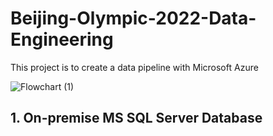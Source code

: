 # Beijing-Olympic-2022-Data-Engineering
This project is to create a data pipeline with Microsoft Azure

![Flowchart (1)](https://github.com/DucTran182/Beijing-Olympic-2022-Data-Engineering/assets/102782569/aeb69ce4-26c7-4871-88eb-8424228e0565)

## 1. On-premise MS SQL Server Database
